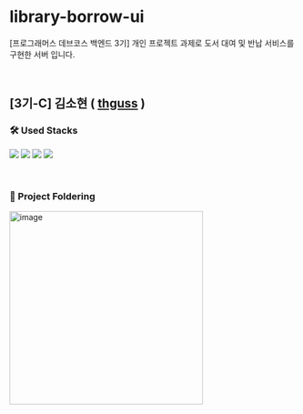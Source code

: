 # library-borrow-ui
[프로그래머스 데브코스 백엔드 3기] 개인 프로젝트 과제로 도서 대여 및 반납 서비스를 구현한 서버 입니다.

<br/>

## [3기-C] 김소현 ( [thguss](https://github.com/thguss) )
### 🛠 Used Stacks
![](https://img.shields.io/badge/React-61DAFB.svg?style=for-the-badge&logo=React&logoColor=white)
![](https://img.shields.io/badge/JavaScript-F7DF1E.svg?style=for-the-badge&logo=JavaScript&logoColor=white)
![](https://img.shields.io/badge/HTML5-E34F26.svg?style=for-the-badge&logo=HTML5&logoColor=white)
![](https://img.shields.io/badge/CSS3-1572B6.svg?style=for-the-badge&logo=CSS3&logoColor=white)
 
 <br/>

### 📁 Project Foldering

<img width="340" alt="image" src="https://user-images.githubusercontent.com/55437339/205482332-9725c389-be41-4e5b-a469-9fb60f273033.png">
